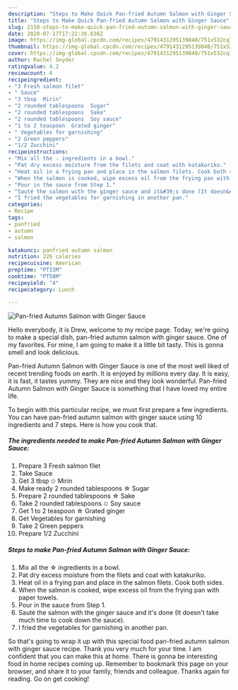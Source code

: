 ```yaml
---
description: "Steps to Make Quick Pan-fried Autumn Salmon with Ginger Sauce"
title: "Steps to Make Quick Pan-fried Autumn Salmon with Ginger Sauce"
slug: 2150-steps-to-make-quick-pan-fried-autumn-salmon-with-ginger-sauce
date: 2020-07-17T17:22:26.636Z
image: https://img-global.cpcdn.com/recipes/4791431295139840/751x532cq70/pan-fried-autumn-salmon-with-ginger-sauce-recipe-main-photo.jpg
thumbnail: https://img-global.cpcdn.com/recipes/4791431295139840/751x532cq70/pan-fried-autumn-salmon-with-ginger-sauce-recipe-main-photo.jpg
cover: https://img-global.cpcdn.com/recipes/4791431295139840/751x532cq70/pan-fried-autumn-salmon-with-ginger-sauce-recipe-main-photo.jpg
author: Rachel Snyder
ratingvalue: 4.2
reviewcount: 4
recipeingredient:
- "3 Fresh salmon filet"
- " Sauce"
- "3 tbsp  Mirin"
- "2 rounded tablespoons  Sugar"
- "2 rounded tablespoons  Sake"
- "2 rounded tablespoons  Soy sauce"
- "1 to 2 teaspoon  Grated ginger"
- " Vegetables for garnishing"
- "2 Green peppers"
- "1/2 Zucchini"
recipeinstructions:
- "Mix all the ☆ ingredients in a bowl."
- "Pat dry excess moisture from the filets and coat with katakuriko."
- "Heat oil in a frying pan and place in the salmon filets. Cook both sides."
- "When the salmon is cooked, wipe excess oil from the frying pan with paper towels."
- "Pour in the sauce from Step 1."
- "Sauté the salmon with the ginger sauce and it&#39;s done (It doesn&#39;t take much time to cook down the sauce)."
- "I fried the vegetables for garnishing in another pan."
categories:
- Recipe
tags:
- panfried
- autumn
- salmon

katakunci: panfried autumn salmon 
nutrition: 226 calories
recipecuisine: American
preptime: "PT33M"
cooktime: "PT58M"
recipeyield: "4"
recipecategory: Lunch

---
```



![Pan-fried Autumn Salmon with Ginger Sauce](https://img-global.cpcdn.com/recipes/4791431295139840/751x532cq70/pan-fried-autumn-salmon-with-ginger-sauce-recipe-main-photo.jpg)

Hello everybody, it is Drew, welcome to my recipe page. Today, we're going to make a special dish, pan-fried autumn salmon with ginger sauce. One of my favorites. For mine, I am going to make it a little bit tasty. This is gonna smell and look delicious.

Pan-fried Autumn Salmon with Ginger Sauce is one of the most well liked of recent trending foods on earth. It is enjoyed by millions every day. It is easy, it is fast, it tastes yummy. They are nice and they look wonderful. Pan-fried Autumn Salmon with Ginger Sauce is something that I have loved my entire life.




To begin with this particular recipe, we must first prepare a few ingredients. You can have pan-fried autumn salmon with ginger sauce using 10 ingredients and 7 steps. Here is how you cook that.

<!--inarticleads1-->

##### The ingredients needed to make Pan-fried Autumn Salmon with Ginger Sauce:

1. Prepare 3 Fresh salmon filet
1. Take  Sauce
1. Get 3 tbsp ✩ Mirin
1. Make ready 2 rounded tablespoons ☆ Sugar
1. Prepare 2 rounded tablespoons ☆ Sake
1. Take 2 rounded tablespoons ✩ Soy sauce
1. Get 1 to 2 teaspoon ☆ Grated ginger
1. Get  Vegetables for garnishing
1. Take 2 Green peppers
1. Prepare 1/2 Zucchini




<!--inarticleads2-->

##### Steps to make Pan-fried Autumn Salmon with Ginger Sauce:

1. Mix all the ☆ ingredients in a bowl.
1. Pat dry excess moisture from the filets and coat with katakuriko.
1. Heat oil in a frying pan and place in the salmon filets. Cook both sides.
1. When the salmon is cooked, wipe excess oil from the frying pan with paper towels.
1. Pour in the sauce from Step 1.
1. Sauté the salmon with the ginger sauce and it&#39;s done (It doesn&#39;t take much time to cook down the sauce).
1. I fried the vegetables for garnishing in another pan.




So that's going to wrap it up with this special food pan-fried autumn salmon with ginger sauce recipe. Thank you very much for your time. I am confident that you can make this at home. There is gonna be interesting food in home recipes coming up. Remember to bookmark this page on your browser, and share it to your family, friends and colleague. Thanks again for reading. Go on get cooking!

